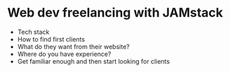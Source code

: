 # Web dev freelancing with JAMstack

- Tech stack
- How to find first clients
- What do they want from their website?
- Where do you have experience?
- Get familiar enough and then start looking for clients
